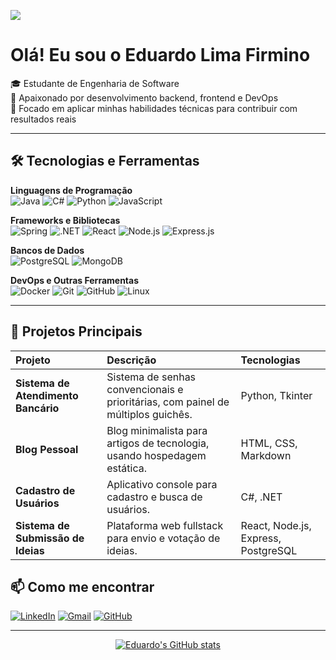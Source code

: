 <!-- Contador de visitas -->
![](https://komarev.com/ghpvc/?username=FirminoEduardo&color=006bed)

# Olá! Eu sou o Eduardo Lima Firmino

🎓 Estudante de Engenharia de Software  
🚀 Apaixonado por desenvolvimento backend, frontend e DevOps  
🎯 Focado em aplicar minhas habilidades técnicas para contribuir com resultados reais

---

## 🛠️ Tecnologias e Ferramentas

**Linguagens de Programação**  
![Java](https://img.shields.io/badge/Java-007396?style=flat-square&logo=java&logoColor=white)
![C#](https://img.shields.io/badge/C%23-239120?style=flat-square&logo=csharp&logoColor=white)
![Python](https://img.shields.io/badge/Python-3776AB?style=flat-square&logo=python&logoColor=white)
![JavaScript](https://img.shields.io/badge/JavaScript-F7DF1E?style=flat-square&logo=javascript&logoColor=black)

**Frameworks e Bibliotecas**  
![Spring](https://img.shields.io/badge/Spring-6DB33F?style=flat-square&logo=spring&logoColor=white)
![.NET](https://img.shields.io/badge/.NET-512BD4?style=flat-square&logo=dotnet&logoColor=white)
![React](https://img.shields.io/badge/React-61DAFB?style=flat-square&logo=react&logoColor=black)
![Node.js](https://img.shields.io/badge/Node.js-339933?style=flat-square&logo=nodedotjs&logoColor=white)
![Express.js](https://img.shields.io/badge/Express.js-000000?style=flat-square&logo=express&logoColor=white)

**Bancos de Dados**  
![PostgreSQL](https://img.shields.io/badge/PostgreSQL-4169E1?style=flat-square&logo=postgresql&logoColor=white)
![MongoDB](https://img.shields.io/badge/MongoDB-47A248?style=flat-square&logo=mongodb&logoColor=white)

**DevOps e Outras Ferramentas**  
![Docker](https://img.shields.io/badge/Docker-2496ED?style=flat-square&logo=docker&logoColor=white)
![Git](https://img.shields.io/badge/Git-F05032?style=flat-square&logo=git&logoColor=white)
![GitHub](https://img.shields.io/badge/GitHub-181717?style=flat-square&logo=github&logoColor=white)
![Linux](https://img.shields.io/badge/Linux-FCC624?style=flat-square&logo=linux&logoColor=black)

---

## 🧩 Projetos Principais

| Projeto | Descrição | Tecnologias |
| :--- | :--- | :--- |
| **Sistema de Atendimento Bancário** | Sistema de senhas convencionais e prioritárias, com painel de múltiplos guichês. | Python, Tkinter |
| **Blog Pessoal** | Blog minimalista para artigos de tecnologia, usando hospedagem estática. | HTML, CSS, Markdown |
| **Cadastro de Usuários** | Aplicativo console para cadastro e busca de usuários. | C#, .NET |
| **Sistema de Submissão de Ideias** | Plataforma web fullstack para envio e votação de ideias. | React, Node.js, Express, PostgreSQL |

## 📫 Como me encontrar

[![LinkedIn](https://img.shields.io/badge/-Eduardo%20Firmino-0077B5?style=flat-square&logo=Linkedin&logoColor=white&link=https://www.linkedin.com/in/eduardo-firmino-9353102b6/)](https://www.linkedin.com/in/eduardo-firmino-9353102b6/)
[![Gmail](https://img.shields.io/badge/-eduf1304@gmail.com-D14836?style=flat-square&logo=Gmail&logoColor=white&link=mailto:eduf1304@gmail.com)](mailto:eduf1304@gmail.com)
[![GitHub](https://img.shields.io/github/followers/FirminoEduardo?label=Follow&style=social)](https://github.com/FirminoEduardo)

---

<div align="center">
  
  [![Eduardo's GitHub stats](https://github-readme-stats.vercel.app/api?username=FirminoEduardo&theme=dracula&show_icons=true)](https://github.com/FirminoEduardo)

</div>
